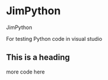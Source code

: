 # JimPython
JimPython

For testing Python code in visual studio

## This is a heading
more code here
